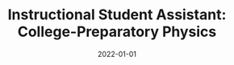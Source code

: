 ---
title: "Instructional Student Assistant: College-Preparatory Physics"
collection: teaching
type: "High School"
permalink: /teaching/2022-spring-1
venue: "Silver Creek High School, Physics"
date: 2022-01-01
location: "Longmont, CO"
---